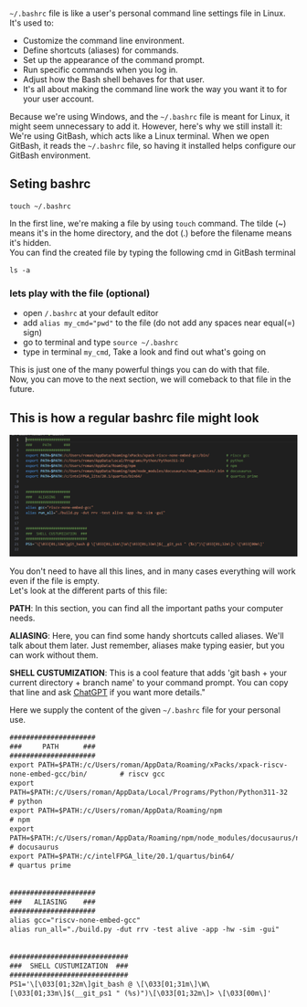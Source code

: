  `~/.bashrc` file is like a user's personal command line settings file in Linux. It's used to:

- Customize the command line environment.  
- Define shortcuts (aliases) for commands.  
- Set up the appearance of the command prompt.  
- Run specific commands when you log in.  
- Adjust how the Bash shell behaves for that user.  
- It's all about making the command line work the way you want it to for your user account.

Because we're using Windows, and the `~/.bashrc` file is meant for Linux, it might seem unnecessary to add it. However, here's why we still install it: We're using GitBash, which acts like a Linux terminal. When we open GitBash, it reads the `~/.bashrc` file, so having it installed helps configure our GitBash environment.

## Seting bashrc
```
touch ~/.bashrc
```
In the first line, we're making a file by using `touch` command. The tilde (~) means it's in the home directory, and the dot (.) before the filename means it's hidden.   
You can find the created file by typing the following cmd in GitBash terminal
```
ls -a
``` 

### lets play with the file (optional)
- open `/.bashrc` at your default editor 
- add `alias my_cmd="pwd"` to the file (do not add any spaces near equal(=) sign)
- go to terminal and type `source ~/.bashrc`
- type in terminal `my_cmd`, Take a look and find out what's going on

This is just one of the many powerful things you can do with that file.   
Now, you can move to the next section, we will comeback to that file in the future.

## This is how a regular bashrc file might look

![bashrc.png](/snapshots/bashrc.png)

You don't need to have all this lines, and in many cases everything will work even if the file is empty.   
Let's look at the different parts of this file:   

**PATH**: In this section, you can find all the important paths your computer needs. 

**ALIASING**: Here, you can find some handy shortcuts called aliases. We'll talk about them later. Just remember, aliases make typing easier, but you can work without them.

**SHELL CUSTUMIZATION**: This is a cool feature that adds 'git bash + your current directory + branch name' to your command prompt. You can copy that line and ask [ChatGPT](https://chat.openai.com/) if you want more details."

Here we supply the content of the given `~/.bashrc` file for your personal use.
```
##################### 
###     PATH      ###
#####################
export PATH=$PATH:/c/Users/roman/AppData/Roaming/xPacks/xpack-riscv-none-embed-gcc/bin/        # riscv gcc
export PATH=$PATH:/c/Users/roman/AppData/Local/Programs/Python/Python311-32                    # python
export PATH=$PATH:/c/Users/roman/AppData/Roaming/npm                                           # npm
export PATH=$PATH:/c/Users/roman/AppData/Roaming/npm/node_modules/docusaurus/node_modules/.bin # docusaurus
export PATH=$PATH:/c/intelFPGA_lite/20.1/quartus/bin64/                                        # quartus prime                        


##################### 
###   ALIASING    ###
#####################
alias gcc="riscv-none-embed-gcc"
alias run_all="./build.py -dut rrv -test alive -app -hw -sim -gui"


############################# 
###  SHELL CUSTUMIZATION  ###
#############################
PS1='\[\033[01;32m\]git_bash @ \[\033[01;31m\]\W\[\033[01;33m\]$(__git_ps1 " (%s)")\[\033[01;32m\]> \[\033[00m\]'

```  


